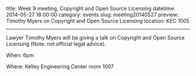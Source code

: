 title: Week 9 meeting, Copyright and Open Source Licensing
datetime: 2014-05-27 18:00:00
category: events
slug: meeting20140527
preview: Timothy Myers on Copyright and Open Source Licensing
location: KEC 1005

---

Lawyer Timothy Myers will be giving a talk on Copyright and Open Source Licensing (Note: not official legal advice).

When: 6pm

Where: Kelley Engineering Center room 1007
